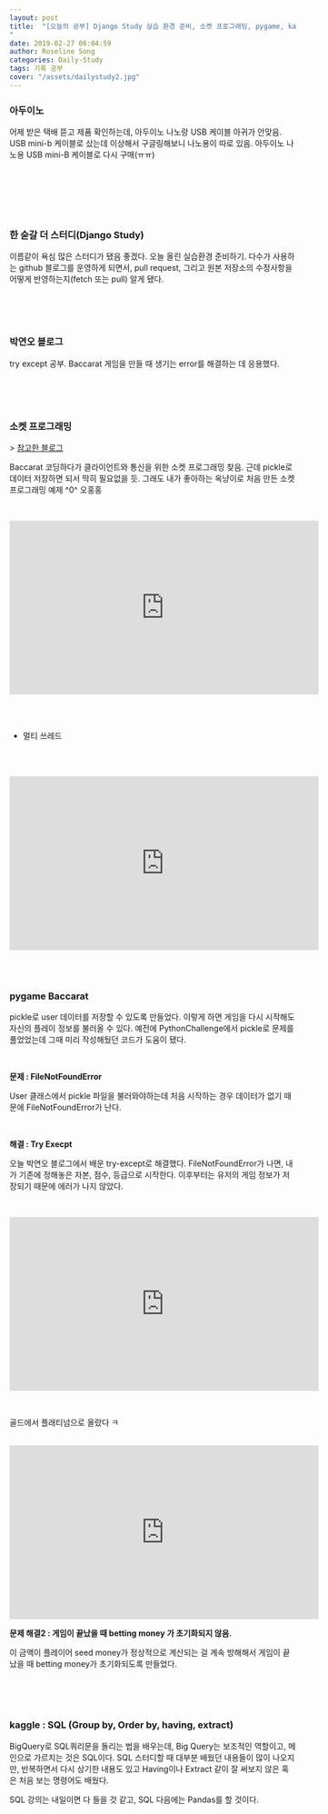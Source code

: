 ```yaml
---
layout: post
title:  "[오늘의 공부] Django Study 실습 환경 준비, 소켓 프로그래밍, pygame, kaggle
"
date: 2019-02-27 06:04:59
author: Roseline Song
categories: Daily-Study
tags: 기록 공부
cover: "/assets/dailystudy2.jpg"
---
```


### 아두이노 

어제 받은 택배 뜯고 제품 확인하는데, 아두이노 나노랑 USB 케이블 아귀가 안맞음.
USB mini-b 케이블로 샀는데 이상해서 구글링해보니 나노용이 따로 있음.
아두이노 나노용 USB mini-B 케이블로 다시 구매(ㅠㅠ)

<br>​
<br>​

​

### 한 숟갈 더 스터디(Django Study)


이름같이 욕심 많은 스터디가 됐음 좋겠다. 오늘 올린 실습환경 준비하기. 
다수가 사용하는 github 블로그를 운영하게 되면서, pull request, 그리고 원본 저장소의 수정사항을 어떻게 반영하는지(fetch 또는 pull) 알게 됐다. 

​<br>​
<br>​

### 박연오 블로그

try except 공부. Baccarat 게임을 만들 때 생기는 error를 해결하는 데 응용했다.  

​
​<br>​
<br>​
 

### 소켓 프로그래밍 

\> [참고한 블로그](https://itsaessak.tistory.com/126)

Baccarat 코딩하다가 클라이언트와 통신을 위한 소켓 프로그래밍 찾음. 
근데 pickle로 데이터 저장하면 되서 딱히 필요없을 듯. 
그래도 내가 좋아하는 옥냥이로 처음 만든 소켓 프로그래밍 예제 ^0^ 오홍홍


​<br>

<iframe width="544" height="306" src="https://serviceapi.nmv.naver.com/flash/convertIframeTag.nhn?vid=391AE2FDC38E1664AB585508428F425CE66C&outKey=V12429e084658b65fa6776b9438f8028aaf5e1cb182c63a5247666b9438f8028aaf5e" frameborder="no" scrolling="no" title="NaverVideo" allow="autoplay; gyroscope; accelerometer; encrypted-media" allowfullscreen></iframe>


<br>​

- 멀티 쓰레드

<br>​

<iframe width="544" height="306" src="https://serviceapi.nmv.naver.com/flash/convertIframeTag.nhn?vid=69065488838019E21B72CB7F3BE91B4F1C51&outKey=V1260dd7e0cf2eae48348e300a9b7110b6dd17738a55bc25c0a6ee300a9b7110b6dd1" frameborder="no" scrolling="no" title="NaverVideo" allow="autoplay; gyroscope; accelerometer; encrypted-media" allowfullscreen></iframe>

<br>​

### pygame Baccarat

pickle로 user 데이터를 저장할 수 있도록 만들었다. 이렇게 하면 게임을 다시 시작해도 자신의 플레이 정보를 불러올 수 있다. 예전에 PythonChallenge에서 pickle로 문제를 풀었었는데 그때 미리 작성해뒀던 코드가 도움이 됐다. 

​<br>

**문제 : FileNotFoundError**

User 클래스에서 pickle 파일을 불러와야하는데 처음 시작하는 경우 데이터가 없기 때문에 FileNotFoundError가 난다. 

​<br>

**해결 : Try Execpt**

오늘 박연오 블로그에서 배운 try-except로 해결했다. FileNotFoundError가 나면, 내가 기존에 정해놓은 자본, 점수, 등급으로 시작한다. 이후부터는 유저의 게임 정보가 저장되기 때문에 에러가 나지 않았다. 

​<br>

<iframe width="544" height="306" src="https://serviceapi.nmv.naver.com/flash/convertIframeTag.nhn?vid=4AFAE1FC9E748AC7BF0893A7402E324122C2&outKey=V1248540f741389401d056a6ec1c07a4ab0977f3e1463e34f80d66a6ec1c07a4ab097" frameborder="no" scrolling="no" title="NaverVideo" allow="autoplay; gyroscope; accelerometer; encrypted-media" allowfullscreen></iframe>

​<br>

골드에서 플래티넘으로 올랐다 ㅋ
​
<br>
​
<iframe width="544" height="306" src="https://serviceapi.nmv.naver.com/flash/convertIframeTag.nhn?vid=E1772E78CEE1426C07400298BD90FA246E42&outKey=V127113ece0ca218db032bb16f34ac9175d926bb1e8a28caf79ccbb16f34ac9175d92" frameborder="no" scrolling="no" title="NaverVideo" allow="autoplay; gyroscope; accelerometer; encrypted-media" allowfullscreen></iframe>

<br>

**문제 해결2 : 게임이 끝났을 때 betting money 가 초기화되지 않음.**

이 금액이 플레이어 seed money가 정상적으로 계산되는 걸 계속 방해해서 게임이 끝났을 때 betting money가 초기화되도록 만들었다. 

<br>
<br>​
​

### kaggle : SQL (Group by, Order by, having, extract)

BigQuery로 SQL쿼리문을 돌리는 법을 배우는데, Big Query는 보조적인 역할이고, 메인으로 가르치는 것은 SQL이다. SQL 스터디할 때 대부분 배웠던 내용들이 많이 나오지만, 반복하면서 다시 상기한 내용도 있고 Having이나 Extract 같이 잘 써보지 않은 혹은 처음 보는 명령어도 배웠다. 

​SQL 강의는 내일이면 다 들을 것 같고, SQL 다음에는 Pandas를 할 것이다.


<br>
<br>​